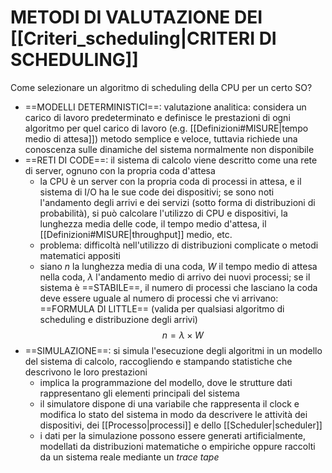 # METODI DI VALUTAZIONE DEI [[Criteri_scheduling|CRITERI DI SCHEDULING]]
Come selezionare un algoritmo di scheduling della CPU per un certo SO?
- ==MODELLI DETERMINISTICI==: valutazione analitica: considera un carico di lavoro predeterminato e definisce le prestazioni di ogni algoritmo per quel carico di lavoro (e.g. [[Definizioni#MISURE|tempo medio di attesa]])
	metodo semplice e veloce, tuttavia richiede una conoscenza sulle dinamiche del sistema normalmente non disponibile
- ==RETI DI CODE==: il sistema di calcolo viene descritto come una rete di server, ognuno con la propria coda d'attesa
	- la CPU è un server con la propria coda di processi in attesa, e il sistema di I/O ha le sue code dei dispositivi; se sono noti l'andamento degli arrivi e dei servizi (sotto forma di distribuzioni di probabilità), si può calcolare l'utilizzo di CPU e dispositivi, la lunghezza media delle code, il tempo medio d'attesa, il [[Definizioni#MISURE|throughput]] medio, etc.
	- problema: difficoltà nell'utilizzo di distribuzioni complicate o metodi matematici appositi
	- siano $n$ la lunghezza media di una coda, $W$ il tempo medio di attesa nella coda, $\lambda$ l'andamento medio di arrivo dei nuovi processi; se il sistema è ==STABILE==, il numero di processi che lasciano la coda deve essere uguale al numero di processi che vi arrivano: ==FORMULA DI LITTLE== (valida per qualsiasi algoritmo di scheduling e distribuzione degli arrivi)
$$
\begin{equation}
n=\lambda \times W
\end{equation}
$$
- ==SIMULAZIONE==: si simula l'esecuzione degli algoritmi in un modello del sistema di calcolo, raccogliendo e stampando statistiche che descrivono le loro prestazioni
	- implica la programmazione del modello, dove le strutture dati rappresentano gli elementi principali del sistema
	- il simulatore dispone di una variabile che rappresenta il clock e modifica lo stato del sistema in modo da descrivere le attività dei dispositivi, dei [[Processo|processi]] e dello [[Scheduler|scheduler]]
	- i dati per la simulazione possono essere generati artificialmente, modellati da distribuzioni matematiche o empiriche oppure raccolti da un sistema reale mediante un _trace tape_